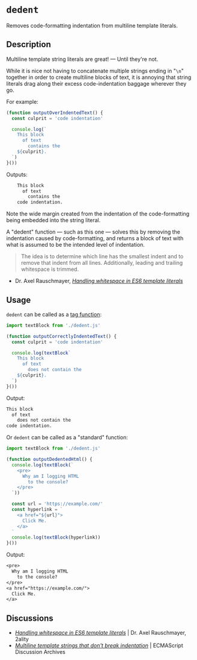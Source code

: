 # `dedent`

Removes code-formatting indentation from multiline template literals.

## Description

Multiline template string literals are great! — Until they're not.

While it is nice not having to concatenate multiple strings ending in "`\n`"
together in order to create multiline blocks of text, it is annoying that
string literals drag along their excess code-indentation baggage wherever they
go.

For example:

```js
(function outputOverIndentedText() {
  const culprit = 'code indentation'

  console.log(`
    This block
      of text
        contains the
    ${culprit}.
  `)
}())
```

Outputs:

```txt
    This block
      of text
        contains the
    code indentation.
```

Note the wide margin created from the indentation of the code-formatting being
embedded into the string literal.

A "dedent" function — such as this one — solves this by removing the indentation
caused by code-formatting, and returns a block of text with what is assumed to
be the intended level of indentation.

> The idea is to determine which line has the smallest indent and to remove that
> indent from all lines. Additionally, leading and trailing whitespace is
> trimmed.

- Dr. Axel Rauschmayer, [_Handling whitespace in ES6 template literals_](http://2ality.com/2016/05/template-literal-whitespace.html)

## Usage

`dedent` can be called as a [tag function](https://developer.mozilla.org/en-US/docs/Web/JavaScript/Reference/Template_literals#Tagged_templates):

```js
import textBlock from './dedent.js'

(function outputCorrectlyIndentedText() {
  const culprit = 'code indentation'

  console.log(textBlock`
    This block
      of text
        does not contain the
    ${culprit}.
  `)
}())
```

Output:

```txt
This block
  of text
    does not contain the
code indentation.
```

Or `dedent` can be called as a "standard" function:

```js
import textBlock from './dedent.js'

(function outputDedentedHtml() {
  console.log(textBlock(`
    <pre>
      Why am I logging HTML
        to the console?
    </pre>
  `))

  const url = 'https://example.com/'
  const hyperlink = `
    <a href="${url}">
      Click Me.
    </a>
  `
  console.log(textBlock(hyperlink))
}())
```

Output:

```txt
<pre>
  Why am I logging HTML
    to the console?
</pre>
<a href="https://example.com/">
  Click Me.
</a>
```

## Discussions

- [_Handling whitespace in ES6 template literals_](http://2ality.com/2016/05/template-literal-whitespace.html)
  | Dr. Axel Rauschmayer, 2ality
- [_Multiline template strings that don't break indentation_](https://esdiscuss.org/topic/multiline-template-strings-that-don-t-break-indentation)
  | ECMAScript Discussion Archives
